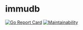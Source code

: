 # immudb

[![Go Report Card](https://goreportcard.com/badge/github.com/codenotary/immudb)](https://goreportcard.com/report/github.com/codenotary/immudb)
[![Maintainability](https://api.codeclimate.com/v1/badges/179fba8c83d3de57d6fa/maintainability)](https://codeclimate.com/github/codenotary/immudb/maintainability)
